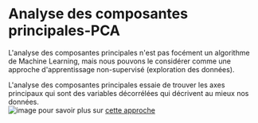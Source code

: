 # Analyse des composantes principales-PCA 
L'analyse des composantes principales n'est pas focément un algorithme de Machine Learning, mais nous pouvons le considérer comme une approche d'apprentissage non-supervisé (exploration des données).

L'analyse des composantes principales essaie de trouver les axes principaux qui sont des variables décorrélées qui décrivent au mieux nos données.
<br>
![image](https://user-images.githubusercontent.com/84160502/155862667-accc9634-9c7d-44b3-bbc3-b59712f399c7.png)
pour savoir plus sur [cette approche](https://medium.com/apprentice-journal/pca-application-in-machine-learning-4827c07a61db)



